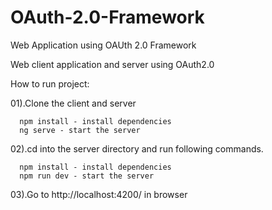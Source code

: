 # OAuth-2.0-Framework
Web Application using OAUth 2.0 Framework

Web client application and server using OAuth2.0

How to run project:

01).Clone the client and server

      npm install - install dependencies
      ng serve - start the server

02).cd into the server directory and run following commands.

      npm install - install dependencies
      npm run dev - start the server

03).Go to http://localhost:4200/ in browser